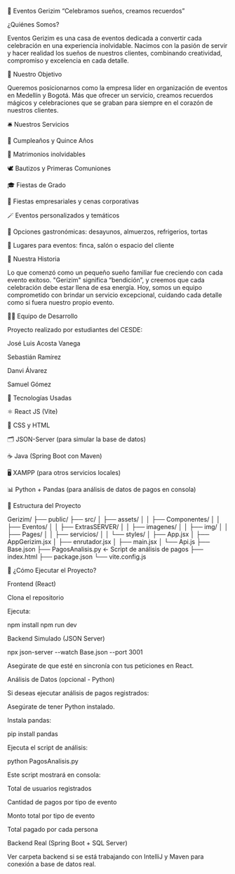 🎉 Eventos Gerizim
“Celebramos sueños, creamos recuerdos”

¿Quiénes Somos?

Eventos Gerizim es una casa de eventos dedicada a convertir cada celebración en una experiencia inolvidable. Nacimos con la pasión de servir y hacer realidad los sueños de nuestros clientes, combinando creatividad, compromiso y excelencia en cada detalle.

🎯 Nuestro Objetivo

Queremos posicionarnos como la empresa líder en organización de eventos en Medellín y Bogotá. Más que ofrecer un servicio, creamos recuerdos mágicos y celebraciones que se graban para siempre en el corazón de nuestros clientes.

🛎️ Nuestros Servicios

🎂 Cumpleaños y Quince Años

💍 Matrimonios inolvidables

🕊️ Bautizos y Primeras Comuniones

🎓 Fiestas de Grado

🏢 Fiestas empresariales y cenas corporativas

🪄 Eventos personalizados y temáticos

🧁 Opciones gastronómicas: desayunos, almuerzos, refrigerios, tortas

📍 Lugares para eventos: finca, salón o espacio del cliente

📖 Nuestra Historia

Lo que comenzó como un pequeño sueño familiar fue creciendo con cada evento exitoso. "Gerizim" significa “bendición”, y creemos que cada celebración debe estar llena de esa energía. Hoy, somos un equipo comprometido con brindar un servicio excepcional, cuidando cada detalle como si fuera nuestro propio evento.

👨‍💻 Equipo de Desarrollo

Proyecto realizado por estudiantes del CESDE:

José Luis Acosta Vanega

Sebastián Ramírez

Danvi Álvarez

Samuel Gómez

🧠 Tecnologías Usadas

⚛️ React JS (Vite)

🎨 CSS y HTML

🗂️ JSON-Server (para simular la base de datos)

☕ Java (Spring Boot con Maven)

🖥️ XAMPP (para otros servicios locales)

📊 Python + Pandas (para análisis de datos de pagos en consola)

📂 Estructura del Proyecto

Gerizim/
├── public/
├── src/
│ ├── assets/
│ │ ├── Componentes/
│ │ ├── Eventos/
│ │ ├── ExtrasSERVER/
│ │ ├── imagenes/
│ │ ├── img/
│ │ ├── Pages/
│ │ ├── servicios/
│ │ └── styles/
│ ├── App.jsx
│ ├── AppGerizim.jsx
│ ├── enrutador.jsx
│ ├── main.jsx
│ └── Api.js
├── Base.json
├── PagosAnalisis.py ← Script de análisis de pagos
├── index.html
├── package.json
└── vite.config.js

🚀 ¿Cómo Ejecutar el Proyecto?

Frontend (React)

Clona el repositorio

Ejecuta:

npm install
npm run dev

Backend Simulado (JSON Server)

npx json-server --watch Base.json --port 3001

Asegúrate de que esté en sincronía con tus peticiones en React.

Análisis de Datos (opcional - Python)

Si deseas ejecutar análisis de pagos registrados:

Asegúrate de tener Python instalado.

Instala pandas:

pip install pandas

Ejecuta el script de análisis:

python PagosAnalisis.py

Este script mostrará en consola:

Total de usuarios registrados

Cantidad de pagos por tipo de evento

Monto total por tipo de evento

Total pagado por cada persona

Backend Real (Spring Boot + SQL Server)

Ver carpeta backend si se está trabajando con IntelliJ y Maven para conexión a base de datos real.
